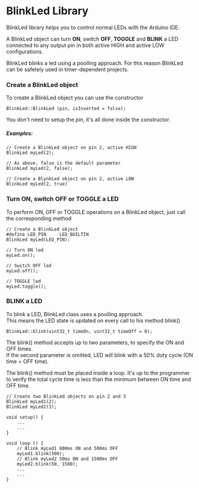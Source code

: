 # BlinkLed Library
BlinkLed library helps you to control normal LEDs with the Arduino IDE.

A BlinkLed object can turn **ON**, switch **OFF**, **TOGGLE** and **BLINK** a LED connected to any output pin in both active HIGH and active LOW configurations.

BlinkLed blinks a led using a poolling approach. For this reason BlinkLed can be safetely used in timer-dependent projects.

### Create a BlinkLed object
To create a BlinkLed object you can use the constructor

```<language>
BlinkLed::BlinkLed (pin, isInverted = false);
```

You don't need to setup the pin, it's all done inside the constructor.
##### Examples:
```<language>
// Create a BlinkLed object on pin 2, active HIGH
BlinkLed myLed(2);

// As above, false is the default parameter
BlinkLed myLed(2, false);

// Create a BlynkLed object on pin 2, active LOW
BlinkLed myLed(2, true)
```

### Turn ON, switch OFF or TOGGLE a LED
To perform ON, OFF or TOGGLE operations on a BlinkLed object, just call the corresponding method

```<c++>
// Create a BlinkLed object
#define LED_PIN     LED_BUILTIN
BlinkLed myLed(LED_PIN);

// Turn ON led 
myLed.on();

// Switch OFF led
myLed.off();

// TOGGLE led
myLed.toggle();
```

### BLINK a LED
To blink a LED, BlinkLed class uses a poolling approach.<br> This means the LED state is updated on every call to his method blink()

```<language>
BlinkLed::blink(uint32_t timeOn, uint32_t timeOff = 0);
```
The blink() method accepts up to two parameters, to specify the ON and OFF times.<br>
If the second parameter is omitted, LED will blink with a 50% duty cycle (ON time = OFF time).

The blink() method must be placed inside a loop. It's up to the programmer to verify the total cycle time is less than the minimum between ON time and OFF time.

```<language>
// Create two BlinkLed objects on pin 2 and 3
BlinkLed myLed1(2);
BlinkLed myLed2(3);

void setup() {
    ...
    ...
}

void loop () {
    // Blink myLed1 600ms ON and 500ms OFF
    myLed1.blink(500);
    // Blink myLed2 50ms ON and 1500ms OFF
    myLed2.blink(50, 1500);
    ...
    ...
}
```



